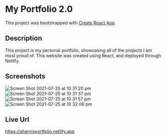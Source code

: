# My Portfolio 2.0

This project was bootstrapped with [Create React App](https://github.com/facebook/create-react-app).

## Description

This project is my personal portfolio, showcasing all of the projects I am most proud of. This website was created using React, and deployed through Netlify.

## Screenshots

![Screen Shot 2021-07-25 at 10 31 20 pm](https://user-images.githubusercontent.com/72106865/126933319-7769413a-fa33-4916-b7e2-9084322ca06f.png)
![Screen Shot 2021-07-25 at 10 31 37 pm](https://user-images.githubusercontent.com/72106865/126933327-c361c1a5-77b9-408d-9a77-703ec275567f.png)
![Screen Shot 2021-07-25 at 10 31 57 pm](https://user-images.githubusercontent.com/72106865/126933331-346aebd1-43ba-492b-b4b5-5441e1aaa537.png)
![Screen Shot 2021-07-25 at 10 32 06 pm](https://user-images.githubusercontent.com/72106865/126933338-c9d19acf-ab91-4b14-8c13-406c31b12932.png)

## Live Url
https://sharnisportfolio.netlify.app
